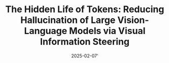 ---
title: "The Hidden Life of Tokens: Reducing Hallucination of Large Vision-Language Models via Visual Information Steering"
collection: publications
permalink: /publication/2025-02-07-vista
tldr: "We examined how Large Vision-Language Models (LVLMs) process visual and textual information, discovering they gradually lose visual context during generation. Based on these insights, we developed VISTA, a training-free framework that reinforces visual information and leverages early layer activations to reduce hallucinations by approximately 40%. Our method outperforms existing approaches across multiple benchmarks and architectures, working with various decoding strategies without requiring extra supervision."
date: 2025-02-07'
venue: '<i>Arxiv preprint,</i> 2025.'
paperurl: 'https://arxiv.org/abs/2502.03628'
codeurl: 'https://github.com/LzVv123456/VISTA'
img: '/images/publications/vista.png'
authors: "Zhuowei Li, <b>Haizhou Shi</b>*, Yunhe Gao, Di Liu, Zhenting Wang, Yuxiao Chen, Ting Liu, Long Zhao, Hao Wang, and Dimitris N. Metaxas"
selected: true
---